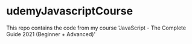 # udemyJavascriptCourse

This repo contains the code from my course 'JavaScript - The Complete Guide 2021 (Beginner + Advanced)'
